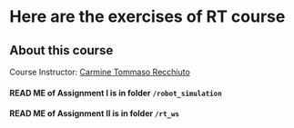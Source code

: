 # Here are the exercises of RT course
## About this course

Course Instructor: [Carmine Tommaso Recchiuto](https://github.com/CarmineD8)

#### READ ME of Assignment I is in folder `/robot_simulation`
#### READ ME of Assignment II is in folder `/rt_ws`
